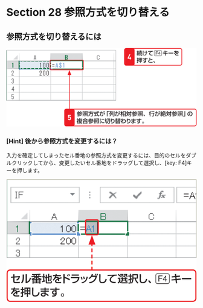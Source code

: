 # Section 28 参照方式を切り替える

## 参照方式を切り替えるには

![](003.png)

### [Hint] 後から参照方式を変更するには？

入力を確定してしまったセル番地の参照方式を変更するには、目的のセルをダブルクリックしてから、変更したいセル番地をドラッグして選択し、[key: F4]キーを押します。

![hint](004.png)